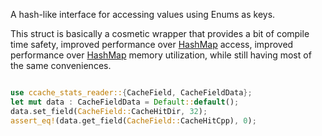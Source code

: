 A hash-like interface for accessing values using Enums as keys.

This struct is basically a cosmetic wrapper that
provides a bit of compile time safety, improved performance
over [HashMap](std::collections::HashMap) access, improved
performance over [HashMap](std::collections::HashMap)
memory utilization, while still having most of the same
conveniences.

```rust

use ccache_stats_reader::{CacheField, CacheFieldData};
let mut data : CacheFieldData = Default::default();
data.set_field(CacheField::CacheHitDir, 32);
assert_eq!(data.get_field(CacheField::CacheHitCpp), 0);

```

